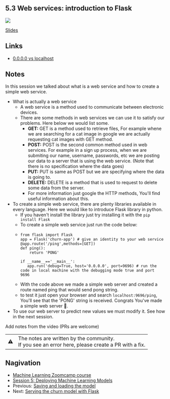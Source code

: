 
## 5.3 Web services: introduction to Flask

<a href="https://www.youtube.com/watch?v=W7ubna1Rfv8&list=PL3MmuxUbc_hIhxl5Ji8t4O6lPAOpHaCLR"><img src="images/thumbnail-5-03.jpg"></a>
 

[Slides](https://www.slideshare.net/AlexeyGrigorev/ml-zoomcamp-5-model-deployment)


## Links

* [0.0.0.0 vs localhost](https://stackoverflow.com/a/20778887/861423)

## Notes
In this session we talked about what is a web service and how to create a simple web service.
- What is actually a web service
  - A web service is a method used to communicate between electronic devices.
  - There are some methods in web services we can use it to satisfy our problems. Here below we would list some.
    - **GET:**  GET is a method used to retrieve files, For example whene we are searching for a cat image in google we are actually requesting cat images with GET method.
    - **POST:** POST is the second common method used in web services. For example in a sign up process, when we are submiting our name, username, passwords, etc we are posting our data to a server that is using the web service. (Note that there is no specification where the data goes)
    -  **PUT:** PUT is same as POST but we are specifying where the data is going to.
    -  **DELETE:** DELETE is a method that is used to request to delete some data from the server.
    -  For more information just google the HTTP methods, You'll find useful information about this.
- To create a simple web service, there are plenty libraries available in every language. Here we would like to introduce Flask library in python.
  - If you haven't install the library just try installing it with the ```pip install Flask```
  - To create a simple web service just run the code below:
  - ```
    from flask import Flask
    app = Flask('churn-app') # give an identity to your web service
    @app.route('/ping',methods=[GET])
    def ping():
        return 'PONG'
    
    if __name__=='__main__':
       app.run('debug=True, host='0.0.0.0', port=9696) # run the code in local machine with the debugging mode true and port 9696
    ```
   - With the code above we made a simple web server and created a route named ping that would send pong string.
   - to test it just open your browser and search ```localhost:9696/ping```, You'll see that the 'PONG' string is received. Congrats You've made a simple web server 🥳.
- To use our web server to predict new values we must modify it. See how in the next session. 

Add notes from the video (PRs are welcome)


<table>
   <tr>
      <td>⚠️</td>
      <td>
         The notes are written by the community. <br>
         If you see an error here, please create a PR with a fix.
      </td>
   </tr>
</table>


## Nagivation

* [Machine Learning Zoomcamp course](../)
* [Session 5: Deploying Machine Learning Models](./)
* Previous: [Saving and loading the model](02-pickle.md)
* Next: [Serving the churn model with Flask](04-flask-deployment.md)

